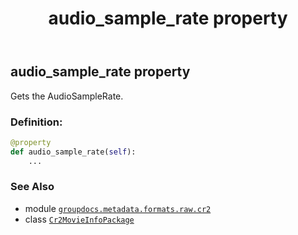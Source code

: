 ﻿---
title: audio_sample_rate property
second_title: GroupDocs.Metadata for Python via .NET API References
description: 
type: docs
url: /python-net/groupdocs.metadata.formats.raw.cr2/cr2movieinfopackage/audio_sample_rate/
is_root: false
weight: 160
---

## audio_sample_rate property


Gets the AudioSampleRate.
### Definition:
```python
@property
def audio_sample_rate(self):
    ...
```

### See Also
* module [`groupdocs.metadata.formats.raw.cr2`](../../)
* class [`Cr2MovieInfoPackage`](/metadata/python-net/groupdocs.metadata.formats.raw.cr2/cr2movieinfopackage)
